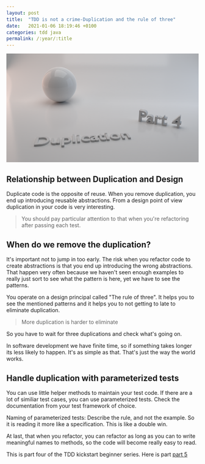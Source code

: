 ```yaml
---
layout: post
title:  "TDD is not a crime-Duplication and the rule of three"
date:   2021-01-06 18:19:46 +0100
categories: tdd java
permalink: /:year/:title
---
```

![duplication](../images/TDD4-duplication.png)

## Relationship between Duplication and Design

Duplicate code is the opposite of reuse. When you remove duplication, you end up
introducing reusable abstractions. From a design point of view
duplication in your code is very interesting.

>You should pay particular attention to that when you're refactoring after passing each test.

## When do we remove the duplication?
It's important not to jump in too early. The risk when you refactor code to
create abstractions is that you end up introducing the wrong abstractions.
That happen very often because we haven't seen enough examples to really just
sort to see what the pattern is here, yet we have to see the patterns.

You operate on a design principal called "The rule of three".
It helps you to see the mentioned patterns and it helps you to not getting to late to eliminate duplication.
>More duplication is harder to eliminate

So you have to wait for three duplications and check what's going on.

In software development we have finite time, so if something takes longer its less likely to happen.
It's as simple as that. That's just the way the world works.

## Handle duplication with parameterized tests

You can use little helper methods to maintain your test code.
If there are a lot of similiar test cases, you can use parameterized tests.
Check the documentation from your test framework of choice. 

Naming of parameterized tests:
Describe the rule, and not the example. So it is reading it more like a specification.
This is like a double win.

At last, that when you refactor, you can refactor as long as you can to write meaningful names
to methods, so the code will become really easy to read.

This is part four of the TDD kickstart beginner series. Here is part [part 5](https://redseacomputing.github.io/2021/TDD5)